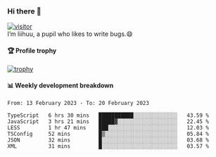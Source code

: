 ### Hi there 👋
[![visitor](https://visitor-badge.glitch.me/badge?page_id=liihuu&right_color=blue)](https://github.com/liihuu)<br>
I’m liihuu, a pupil who likes to write bugs.😄


#### 🏆 Profile trophy
[![trophy](https://github-profile-trophy.vercel.app?username=liihuu&margin-w=16&margin-h=16&rank=-C,-B)](https://github.com/liihuu)


#### 📊 Weekly development breakdown
<!--START_SECTION:waka-->

```text
From: 13 February 2023 - To: 20 February 2023

TypeScript   6 hrs 30 mins   ███████████░░░░░░░░░░░░░░   43.59 %
JavaScript   3 hrs 21 mins   █████▓░░░░░░░░░░░░░░░░░░░   22.45 %
LESS         1 hr 47 mins    ███░░░░░░░░░░░░░░░░░░░░░░   12.03 %
TSConfig     52 mins         █▒░░░░░░░░░░░░░░░░░░░░░░░   05.84 %
JSON         32 mins         █░░░░░░░░░░░░░░░░░░░░░░░░   03.68 %
XML          31 mins         █░░░░░░░░░░░░░░░░░░░░░░░░   03.57 %
```

<!--END_SECTION:waka-->

<!--
**liihuu/liihuu** is a ✨ _special_ ✨ repository because its `README.md` (this file) appears on your GitHub profile.

Here are some ideas to get you started:

- 🔭 I’m currently working on ...
- 🌱 I’m currently learning ...
- 👯 I’m looking to collaborate on ...
- 🤔 I’m looking for help with ...
- 💬 Ask me about ...
- 📫 How to reach me: ...
- 😄 Pronouns: ...
- ⚡ Fun fact: ...
-->
